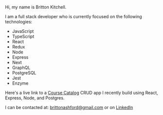 Hi, my name is Britton Kitchell.

I am a full stack developer who is currently focused on the following technologies:
  - JavaScript
  - TypeScript
  - React
  - Redux
  - Node
  - Express
  - Next
  - GraphQL
  - PostgreSQL
  - Jest
  - Enzyme

Here's a live link to a [Course Catalog](https://course-catalog-frontend-heroku.herokuapp.com/) CRUD app I recently build using React, Express, Node, and Postgres. 

I can be contacted at: brittonashford@gmail.com or on [LinkedIn](https://www.linkedin.com/in/britton-kitchell/)
